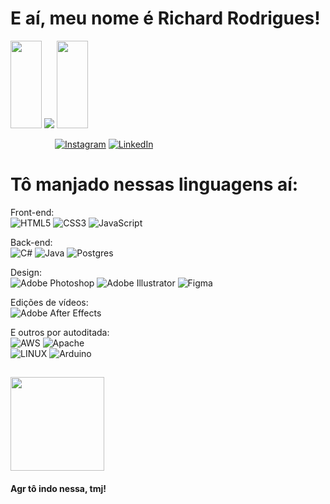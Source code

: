 # E aí, meu nome é Richard Rodrigues!

<image src="https://media2.giphy.com/media/sXZ90Ki0iJmILNt2ib/giphy.gif?cid=ecf05e47l6d4oryl33cbutltomu0tegdc4pxe7nr3qtajrxn&ep=v1_stickers_search&rid=giphy.gif&ct=s" width="50" height="140"> ![](https://github-readme-stats.vercel.app/api/top-langs/?username=rixchaard&theme=dark&hide_border=true&include_all_commits=true&count_private=false&layout=compact) <image src="https://media2.giphy.com/media/sXZ90Ki0iJmILNt2ib/giphy.gif?cid=ecf05e47l6d4oryl33cbutltomu0tegdc4pxe7nr3qtajrxn&ep=v1_stickers_search&rid=giphy.gif&ct=s" width="50" height="140">

                  [![Instagram](https://img.shields.io/badge/Instagram-E4405F?style=for-the-badge&logo=instagram&logoColor=white)](https://instagram.com/rcxdz_) [![LinkedIn](https://img.shields.io/badge/LinkedIn-0077B5?style=for-the-badge&logo=linkedin&logoColor=white)](https://www.linkedin.com/in/richard-rodrigues-84699a220/) 


# Tô manjado nessas linguagens aí:
Front-end: <br>
![HTML5](https://img.shields.io/badge/html5-%23E34F26.svg?style=for-the-badge&logo=html5&logoColor=white) 
![CSS3](https://img.shields.io/badge/css3-%231572B6.svg?style=for-the-badge&logo=css3&logoColor=white)
![JavaScript](https://img.shields.io/badge/javascript-%23323330.svg?style=for-the-badge&logo=javascript&logoColor=%23F7DF1E)

Back-end: <br>
![C#](https://img.shields.io/badge/c%23-%23239120.svg?style=for-the-badge&logo=c-sharp&logoColor=white)
![Java](https://img.shields.io/badge/java-%23ED8B00.svg?style=for-the-badge&logo=java&logoColor=white)
![Postgres](https://img.shields.io/badge/postgres-%23316192.svg?style=for-the-badge&logo=postgresql&logoColor=white)

Design: <br>
![Adobe Photoshop](https://img.shields.io/badge/adobephotoshop-%2331A8FF.svg?style=for-the-badge&logo=adobephotoshop&logoColor=white)
![Adobe Illustrator](https://img.shields.io/badge/adobeillustrator-%23FF9A00.svg?style=for-the-badge&logo=adobeillustrator&logoColor=white)
![Figma](https://img.shields.io/badge/figma-%23F24E1E.svg?style=for-the-badge&logo=figma&logoColor=white)

Edições de vídeos: <br>
![Adobe After Effects](https://img.shields.io/badge/Adobe%20After%20Effects-9999FF.svg?style=for-the-badge&logo=Adobe%20After%20Effects&logoColor=white)

E outros por autoditada: <br>
![AWS](https://img.shields.io/badge/AWS-%23FF9900.svg?style=for-the-badge&logo=amazon-aws&logoColor=white) 
![Apache](https://img.shields.io/badge/apache-%23D42029.svg?style=for-the-badge&logo=apache&logoColor=white)      	 
![LINUX](https://img.shields.io/badge/Linux-FCC624?style=for-the-badge&logo=linux&logoColor=black) 
![Arduino](https://img.shields.io/badge/-Arduino-00979D?style=for-the-badge&logo=Arduino&logoColor=white)

## 
  
<div>
  <image align="justify" src="https://media3.giphy.com/media/VDMadluM51Yh0lSmn9/giphy.gif?cid=ecf05e474lybdd2pom7hdmqfeldrsxfrp2yr3gbckfqlmdj1&ep=v1_stickers_search&rid=giphy.gif&ct=s" width="150" height="150">
 <h4> Agr tô indo nessa, tmj!<h4> 
</div>


